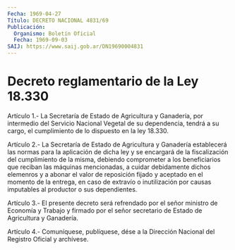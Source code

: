 ```yaml
---
Fecha: 1969-04-27
Título: DECRETO NACIONAL 4831/69
Publicación:
  Organismo: Boletín Oficial
  Fecha: 1969-09-03
SAIJ: https://www.saij.gob.ar/DN19690004831
---
```

# Decreto reglamentario de la Ley 18.330

<a id="1"></a>
Artículo 1.- La Secretaría de Estado de Agricultura y Ganadería, por intermedio del Servicio Nacional Vegetal de su dependencia, tendrá a su  cargo,  el  cumplimiento  de  lo  dispuesto  en  la  ley 18.330.

<a id="2"></a>
Artículo  2.-  La  Secretaría  de  Estado de Agricultura y Ganadería establecerá  las  normas  para  la aplicación  de  dicha  ley  y  se encargará de la fiscalización del cumplimiento de la misma, debiendo comprometer a los beneficiarios que reciban las máquinas mencionadas, a cuidar debidamente  dichos  elemenros  y  a abonar el valor  de reposición fijado y aceptado en el momento de la  entrega, en caso  de  extravío  o  inutilización  por  causas  imputables  al productor o sus dependientes.

<a id="3"></a>
Artículo  3.-  El  presente  decreto  será  refrendado  por el señor ministro de Economía y Trabajo y firmado por el señor secretario  de Estado de Agricultura y Ganadería.

<a id="4"></a>
Artículo  4.-  Comuníquese, publíquese, dése a la Dirección Nacional del Registro Oficial y archívese.